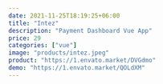 ```yaml
---
date: 2021-11-25T18:19:25+06:00
title: "Intez"
description: "Payment Dashboard Vue App"
price: 29
categories: ["vue"]
image: "products/intez.jpeg"
product: "https://1.envato.market/DVGdmo"
demo: "https://1.envato.market/QOLdXM"
---
```


